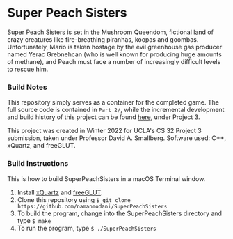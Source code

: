 # Super Peach Sisters

Super Peach Sisters is set in the Mushroom Queendom, fictional land of crazy creatures  like fire-breathing piranhas, koopas and goombas. Unfortunately, Mario is taken hostage by the evil greenhouse gas producer named Yerac Grebnehcan (who is well known for producing huge amounts of methane), and Peach must face a number of increasingly difficult levels to rescue him.

### Build Notes

This repository simply serves as a container for the completed game. The full source code is contained in `Part 2/`, while the incremental development and build history of this project can be found [here](https://github.com/namanmodani/CS-32/tree/main/Projects), under Project 3. 

This project was created in Winter 2022 for UCLA's CS 32 Project 3 submission, taken under Professor David A. Smallberg. Software used: C++, xQuartz, and freeGLUT.

### Build Instructions

This is how to build SuperPeachSisters in a macOS Terminal window.

1. Install [xQuartz](https://www.xquartz.org/) and [freeGLUT](http://freeglut.sourceforge.net/).
2. Clone this repository using `$ git clone https://github.com/namanmodani/SuperPeachSisters`
3. To build the program, change into the SuperPeachSisters directory and type 
	`$ make`
4. To run the program, type 
	`$ ./SuperPeachSisters`
